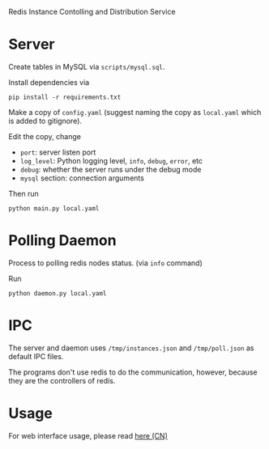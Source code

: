 Redis Instance Contolling and Distribution Service

Server
===

Create tables in MySQL via `scripts/mysql.sql`.

Install dependencies via

    pip install -r requirements.txt

Make a copy of `config.yaml` (suggest naming the copy as `local.yaml` which is added to gitignore).

Edit the copy, change

* `port`: server listen port
* `log_level`: Python logging level, `info`, `debug`, `error`, etc
* `debug`: whether the server runs under the debug mode
* `mysql` section: connection arguments

Then run

    python main.py local.yaml

Polling Daemon
===

Process to polling redis nodes status. (via `info` command)

Run

    python daemon.py local.yaml

IPC
===

The server and daemon uses `/tmp/instances.json` and `/tmp/poll.json` as default IPC files.

The programs don't use redis to do the communication, however, because they are the controllers of redis.

Usage
===

For web interface usage, please read [here (CN)](https://github.com/HunanTV/redis-ctl/wiki/Web-%E7%95%8C%E9%9D%A2%E4%BD%BF%E7%94%A8)
